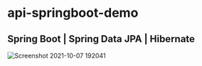 # api-springboot-demo
## Spring Boot | Spring Data JPA | Hibernate

![Screenshot 2021-10-07 192041](https://user-images.githubusercontent.com/86077654/136383059-b6e5803c-8daf-4db3-b980-3339c183705d.png)

